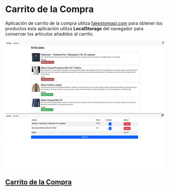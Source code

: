 # Carrito de la Compra
<p>Aplicación de carrito de la compra utiliza <a href="https://fakestoreapi.com/">fakestoreapi.com</a> para obtener los productos
esta aplicación utiliza <b>LocalStorage</b> del navegador para conservar los artículos añadidos al carrito.</p>
 <img src="screenshot.png">
  <img src="screenshot2.png">
   <h2> <a href="https://carrito-compras-samu.netlify.app/">Carrito de la Compra</a></h2>
